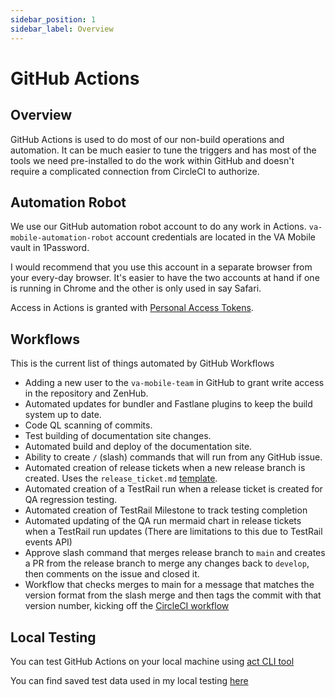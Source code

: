 ```yaml
---
sidebar_position: 1
sidebar_label: Overview
---
```

# GitHub Actions

## Overview
GitHub Actions is used to do most of our non-build operations and automation. It can be much easier to tune the triggers and has most of the tools we need pre-installed to do the work within GitHub and doesn't require a complicated connection from CircleCI to authorize. 

## Automation Robot
We use our GitHub automation robot account to do any work in Actions. `va-mobile-automation-robot` account credentials are located in the VA Mobile vault in 1Password.

I would recommend that you use this account in a separate browser from your every-day browser. It's easier to have the two accounts at hand if one is running in Chrome and the other is only used in say Safari. 

Access in Actions is granted with [Personal Access Tokens](https://docs.github.com/en/authentication/keeping-your-account-and-data-secure/creating-a-personal-access-token). 

## Workflows
This is the current list of things automated by GitHub Workflows

- Adding a new user to the `va-mobile-team` in GitHub to grant write access in the repository and ZenHub.
- Automated updates for bundler and Fastlane plugins to keep the build system up to date. 
- Code QL scanning of commits.
- Test building of documentation site changes.
- Automated build and deploy of the documentation site.
- Ability to create `/` (slash) commands that will run from any GitHub issue.
- Automated creation of release tickets when a new release branch is created. Uses the `release_ticket.md` [template](https://github.com/department-of-veterans-affairs/va-mobile-app/blob/develop/.github/ISSUE_TEMPLATE/release_ticket.md).  
- Automated creation of a TestRail run when a release ticket is created for QA regression testing.
- Automated creation of TestRail Milestone to track testing completion
- Automated updating of the QA run mermaid chart in release tickets when a TestRail run updates (There are limitations to this due to TestRail events API)
- Approve slash command that merges release branch to `main` and creates a PR from the release branch to merge any changes back to `develop`, then comments on the issue and closed it.
- Workflow that checks merges to main for a message that matches the version format from the slash merge and then tags the commit with that version number, kicking off the [CircleCI workflow](../CircleCI/Workflows.md/#release_build)

## Local Testing

You can test GitHub Actions on your local machine using [act CLI tool](https://github.com/nektos/act)

You can find saved test data used in my local testing [here](https://github.com/department-of-veterans-affairs/va-mobile-app/tree/develop/.github/test-data)
